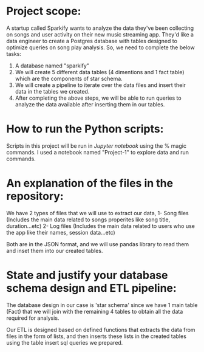 # Project scope:

A startup called Sparkify wants to analyze the data they've been collecting on songs and user activity on their new music streaming app. They'd like a data engineer to create a Postgres database with tables designed to optimize queries on song play analysis. So, we need to complete the below tasks:

1. A database named "sparkify"
2. We will create 5 different data tables (4 dimentions and 1 fact table) which are the components of star schema.
3. We will create a pipeline to iterate over the data files and insert their data in the tables we created.
4. After completing the above steps, we will be able to run queries to analyze the data available after inserting them in our tables.

# How to run the Python scripts:

Scripts in this project will be run in *Jupyter notebook* using the % magic commands. I used a notebook named "Project-1" to explore data and run commands.

# An explanation of the files in the repository:

We have 2 types of files that we will use to extract our data,
1- Song files (Includes the main data related to songs properites like song title, duration...etc)
2- Log files (Includes the main data related to users who use the app like their names, session data...etc)

Both are in the JSON format, and we will use pandas library to read them and inset them into our created tables.

# State and justify your database schema design and ETL pipeline:

The database design in our case is 'star schema' since we have 1 main table (Fact) that we will join with the remaining 4 tables to obtain all the data required for analysis.

Our ETL is designed based on defined functions that extracts the data from files in the form of lists, and then inserts these lists in the created tables using the table insert sql queries we prepared.
